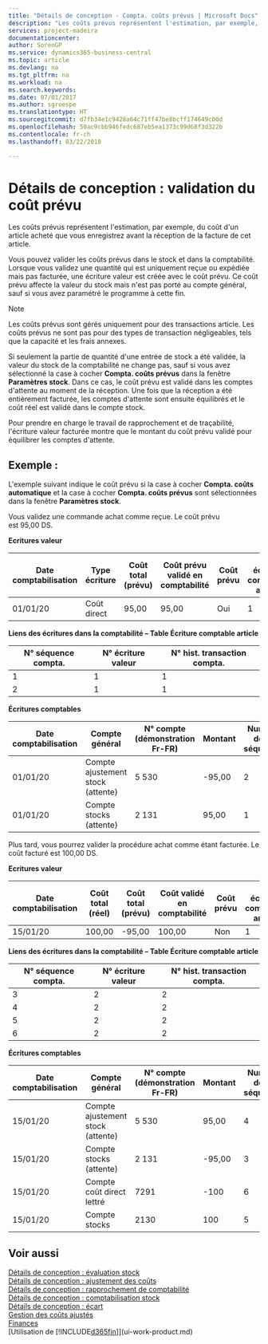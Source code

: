 ```yaml
---
title: "Détails de conception - Compta. coûts prévus | Microsoft Docs"
description: "Les coûts prévus représentent l'estimation, par exemple, du coût d'un article acheté que vous enregistrez avant la réception de la facture de cet article."
services: project-madeira
documentationcenter: 
author: SorenGP
ms.service: dynamics365-business-central
ms.topic: article
ms.devlang: na
ms.tgt_pltfrm: na
ms.workload: na
ms.search.keywords: 
ms.date: 07/01/2017
ms.author: sgroespe
ms.translationtype: HT
ms.sourcegitcommit: d7fb34e1c9428a64c71ff47be8bcff174649c00d
ms.openlocfilehash: 50ac9cbb946fedc687eb5ea1373c99d68f3d322b
ms.contentlocale: fr-ch
ms.lasthandoff: 03/22/2018

---
```

# <a name="design-details-expected-cost-posting"></a>Détails de conception : validation du coût prévu
Les coûts prévus représentent l'estimation, par exemple, du coût d'un article acheté que vous enregistrez avant la réception de la facture de cet article.  

 Vous pouvez valider les coûts prévus dans le stock et dans la comptabilité. Lorsque vous validez une quantité qui est uniquement reçue ou expédiée mais pas facturée, une écriture valeur est créée avec le coût prévu. Ce coût prévu affecte la valeur du stock mais n'est pas porté au compte général, sauf si vous avez paramétré le programme à cette fin.  

> [!NOTE]  
>  Les coûts prévus sont gérés uniquement pour des transactions article. Les coûts prévus ne sont pas pour des types de transaction négligeables, tels que la capacité et les frais annexes.  

 Si seulement la partie de quantité d'une entrée de stock a été validée, la valeur du stock de la comptabilité ne change pas, sauf si vous avez sélectionné la case à cocher **Compta. coûts prévus** dans la fenêtre **Paramètres stock**. Dans ce cas, le coût prévu est validé dans les comptes d'attente au moment de la réception. Une fois que la réception a été entièrement facturée, les comptes d'attente sont ensuite équilibrés et le coût réel est validé dans le compte stock.  

 Pour prendre en charge le travail de rapprochement et de traçabilité, l'écriture valeur facturée montre que le montant du coût prévu validé pour équilibrer les comptes d'attente.  

## <a name="example"></a>Exemple :  
 L'exemple suivant indique le coût prévu si la case à cocher **Compta. coûts automatique** et la case à cocher **Compta. coûts prévus** sont sélectionnées dans la fenêtre **Paramètres stock**.  

 Vous validez une commande achat comme reçue. Le coût prévu est 95,00 DS.  

 **Ecritures valeur**  

|Date comptabilisation|Type écriture|Coût total (prévu)|Coût prévu validé en comptabilité|Coût prévu|N° écriture comptable article|Numéro de la séquence|  
|------------------|----------------|------------------------------|----------------------------------|-------------------|---------------------------|---------------|  
|01/01/20|Coût direct|95,00|95,00|Oui|1|1|  

 **Liens des écritures dans la comptabilité – Table Écriture comptable article**  

|N° séquence compta.|N° écriture valeur|N° hist. transaction compta.|  
|--------------------|---------------------|-----------------------|  
|1|1|1|  
|2|1|1|  

 **Écritures comptables**  

|Date comptabilisation|Compte général|N° compte (démonstration Fr-FR)|Montant|Numéro de la séquence|  
|------------------|------------------|---------------------------------|------------|---------------|  
|01/01/20|Compte ajustement stock (attente)|5 530|-95,00|2|  
|01/01/20|Compte stocks (attente)|2 131|95,00|1|  

 Plus tard, vous pourrez valider la procédure achat comme étant facturée. Le coût facturé est 100,00 DS.  

 **Ecritures valeur**  

|Date comptabilisation|Coût total (réel)|Coût total (prévu)|Coût validé en comptabilité|Coût prévu|N° écriture comptable article|Numéro de la séquence|  
|------------------|----------------------------|------------------------------|-------------------------|-------------------|---------------------------|---------------|  
|15/01/20|100,00|-95,00|100,00|Non|1|2|  

 **Liens des écritures dans la comptabilité – Table Écriture comptable article**  

|N° séquence compta.|N° écriture valeur|N° hist. transaction compta.|  
|--------------------|---------------------|-----------------------|  
|3|2|2|  
|4|2|2|  
|5|2|2|  
|6|2|2|  

 **Écritures comptables**  

|Date comptabilisation|Compte général|N° compte (démonstration Fr-FR)|Montant|Numéro de la séquence|  
|------------------|------------------|---------------------------------|------------|---------------|  
|15/01/20|Compte ajustement stock (attente)|5 530|95,00|4|  
|15/01/20|Compte stocks (attente)|2 131|-95,00|3|  
|15/01/20|Compte coût direct lettré|7291|-100|6|  
|15/01/20|Compte stocks|2130|100|5|  

## <a name="see-also"></a>Voir aussi
 [Détails de conception : évaluation stock](design-details-inventory-costing.md)   
 [Détails de conception : ajustement des coûts](design-details-cost-adjustment.md)   
 [Détails de conception : rapprochement de comptabilité](design-details-reconciliation-with-the-general-ledger.md)   
 [Détails de conception : comptabilisation stock](design-details-inventory-posting.md)   
 [Détails de conception : écart](design-details-variance.md)  
 [Gestion des coûts ajustés](finance-manage-inventory-costs.md)  
 [Finances](finance.md)  
 [Utilisation de [!INCLUDE[d365fin](includes/d365fin_md.md)]](ui-work-product.md)

